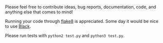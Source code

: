 Please feel free to contribute ideas, bug reports, documentation, code, and anything else that comes to mind!

Running your code through [flake8][] is appreciated. Some day it would be nice to use [Black][].

Please run tests with `python2 test.py` and `python3 test.py`.

[flake8]: https://pypi.org/project/flake8/
[Black]: https://github.com/ambv/black
